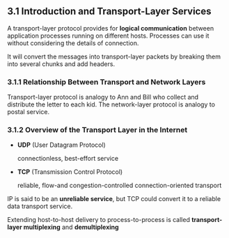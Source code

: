 ## 3.1 Introduction and Transport-Layer Services

A transport-layer protocol provides for **logical communication** between application processes running on different hosts. Processes can use it without considering the details of connection.

It will convert the messages into transport-layer packets by breaking them into several chunks and add headers.

### 3.1.1 Relationship Between Transport and Network Layers

Transport-layer protocol is analogy to Ann and Bill who collect and distribute the letter to each kid. The network-layer protocol is analogy to postal service.

### 3.1.2 Overview of the Transport Layer in the Internet

- **UDP** (User Datagram Protocol)

  connectionless, best-effort service

- **TCP** (Transmission Control Protocol)

  reliable, flow-and congestion-controlled connection-oriented transport 

IP is said to be an **unreliable service**, but TCP could convert it to a reliable data transport service. 

Extending host-to-host delivery to process-to-process is called **transport-layer multiplexing** and **demultiplexing**

